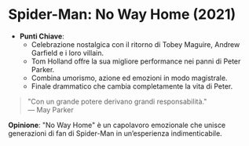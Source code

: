 # Spider-Man: No Way Home (2021)

- **Punti Chiave**: 
  - Celebrazione nostalgica con il ritorno di Tobey Maguire, Andrew Garfield e i loro villain.
  - Tom Holland offre la sua migliore performance nei panni di Peter Parker.
  - Combina umorismo, azione ed emozioni in modo magistrale.
  - Finale drammatico che cambia completamente la vita di Peter.

> "Con un grande potere derivano grandi responsabilità."  
> — May Parker

**Opinione**: "No Way Home" è un capolavoro emozionale che unisce generazioni di fan di Spider-Man in un’esperienza indimenticabile.
